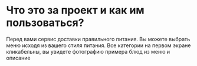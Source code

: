# Что это за проект и как им пользоваться?

Перед вами сервис доставки правильного питания. Вы можете выбрать меню исходя из вашего стиля питания. Все категории на первом экране кликабельны, вы увидете фотографию примера блюд из меню и описание